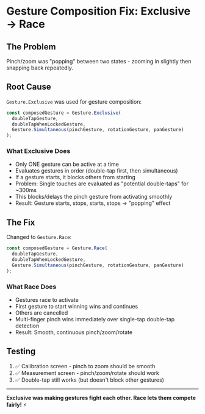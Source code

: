 # Gesture Composition Fix: Exclusive → Race

## The Problem
Pinch/zoom was "popping" between two states - zooming in slightly then snapping back repeatedly.

## Root Cause
`Gesture.Exclusive` was used for gesture composition:
```typescript
const composedGesture = Gesture.Exclusive(
  doubleTapGesture,
  doubleTapWhenLockedGesture,
  Gesture.Simultaneous(pinchGesture, rotationGesture, panGesture)
);
```

### What Exclusive Does
- Only ONE gesture can be active at a time
- Evaluates gestures in order (double-tap first, then simultaneous)
- If a gesture starts, it blocks others from starting
- Problem: Single touches are evaluated as "potential double-taps" for ~300ms
- This blocks/delays the pinch gesture from activating smoothly
- Result: Gesture starts, stops, starts, stops → "popping" effect

## The Fix
Changed to `Gesture.Race`:
```typescript
const composedGesture = Gesture.Race(
  doubleTapGesture,
  doubleTapWhenLockedGesture,
  Gesture.Simultaneous(pinchGesture, rotationGesture, panGesture)
);
```

### What Race Does
- Gestures race to activate
- First gesture to start winning wins and continues
- Others are cancelled
- Multi-finger pinch wins immediately over single-tap double-tap detection
- Result: Smooth, continuous pinch/zoom/rotate

## Testing
1. ✅ Calibration screen - pinch to zoom should be smooth
2. ✅ Measurement screen - pinch/zoom/rotate should work
3. ✅ Double-tap still works (but doesn't block other gestures)

---
**Exclusive was making gestures fight each other. Race lets them compete fairly!** ⚡
